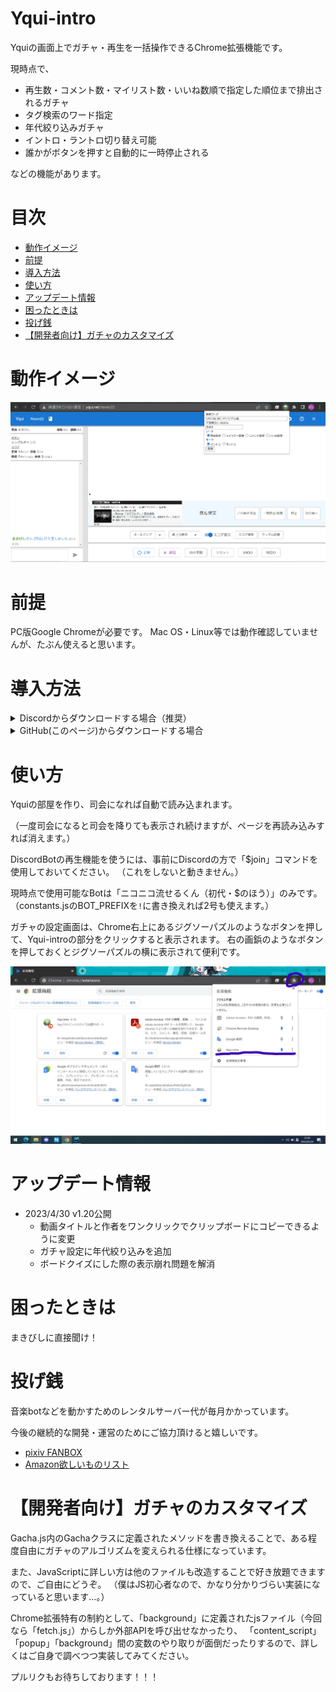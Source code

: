 # Yqui-intro
Yquiの画面上でガチャ・再生を一括操作できるChrome拡張機能です。

現時点で、
- 再生数・コメント数・マイリスト数・いいね数順で指定した順位まで排出されるガチャ
- タグ検索のワード指定
- 年代絞り込みガチャ
- イントロ・ラントロ切り替え可能
- 誰かがボタンを押すと自動的に一時停止される

などの機能があります。

# 目次
* [動作イメージ](#動作イメージ)
* [前提](#前提)
* [導入方法](#導入方法)
* [使い方](#使い方)
* [アップデート情報](#アップデート情報)
* [困ったときは](#困ったときは)
* [投げ銭](#投げ銭)
* [【開発者向け】ガチャのカスタマイズ](#開発者向けガチャのカスタマイズ)

# 動作イメージ
![image](pic/image.png)

# 前提
PC版Google Chromeが必要です。
Mac OS・Linux等では動作確認していませんが、たぶん使えると思います。

# 導入方法
<details>
<summary>Discordからダウンロードする場合（推奨）</summary>
①Discordのメッセージに添付されている「Yqui-intro.zip」を好きな場所にダウンロードし、解凍

②PC版GoogleChromeでchrome://extensions/を開き、右上の「デベロッパーモード」をオンにする

③「パッケージ化されていない拡張機能を読み込む」を選択し、先ほど解凍したフォルダを選択

※もしかしたらこの手順のあと「安全性が確認されていません。本当に有効にしますか？」みたいな注意が出るかもしれないですが、安全なのでそのまま読み込んでください。
</details>

<details>
<summary>GitHub(このページ)からダウンロードする場合</summary>
①このページの上部にある「<>Code▼」という緑色のボタンをクリック

②「Download ZIP」をクリックし、好きな場所に保存、解凍する
![installation1](pic/installation_1.PNG)

③解凍したフォルダの中から、「fetch.js」というファイルを探し、「メモ帳」などで開く

④8行目「// ※ここにWebhookURLをコピペする※」の下に、別途Discordで送った1行を貼り付けて保存

![instllation2](pic/installation_2.PNG)

⑤PC版GoogleChromeでchrome://extensions/を開き、右上の「デベロッパーモード」をオンにする

⑥「パッケージ化されていない拡張機能を読み込む」を選択し、先ほど解凍したフォルダを選択

※もしかしたらこの手順のあと「安全性が確認されていません。本当に有効にしますか？」みたいな注意が出るかもしれないですが、安全なのでそのまま読み込んでください。
![installation3](pic/installation_3.PNG)
</details>

# 使い方
Yquiの部屋を作り、司会になれば自動で読み込まれます。

（一度司会になると司会を降りても表示され続けますが、ページを再読み込みすれば消えます。）

DiscordBotの再生機能を使うには、事前にDiscordの方で「$join」コマンドを使用しておいてください。
（これをしないと動きません。）

現時点で使用可能なBotは「ニコニコ流せるくん（初代・$のほう）」のみです。（constants.jsのBOT_PREFIXを`!`に書き換えれば2号も使えます。）

ガチャの設定画面は、Chrome右上にあるジグソーパズルのようなボタンを押して、Yqui-introの部分をクリックすると表示されます。
右の画鋲のようなボタンを押しておくとジグソーパズルの横に表示されて便利です。

![usage](pic/usage.jpg)

# アップデート情報
* 2023/4/30 v1.20公開
  * 動画タイトルと作者をワンクリックでクリップボードにコピーできるように変更
  * ガチャ設定に年代絞り込みを追加
  * ボードクイズにした際の表示崩れ問題を解消

# 困ったときは
まきびしに直接聞け！

# 投げ銭
音楽botなどを動かすためのレンタルサーバー代が毎月かかっています。

今後の継続的な開発・運営のためにご協力頂けると嬉しいです。

- [pixiv FANBOX](https://makibishu.fanbox.cc/)
- [Amazon欲しいものリスト](https://www.amazon.jp/hz/wishlist/ls/8O9UJH6950ZV?ref_=wl_share)

# 【開発者向け】ガチャのカスタマイズ
Gacha.js内のGachaクラスに定義されたメソッドを書き換えることで、ある程度自由にガチャのアルゴリズムを変えられる仕様になっています。

また、JavaScriptに詳しい方は他のファイルも改造することで好き放題できますので、ご自由にどうぞ。
（僕はJS初心者なので、かなり分かりづらい実装になっていると思います...。）

Chrome拡張特有の制約として、「background」に定義されたjsファイル（今回なら「fetch.js」）からしか外部APIを呼び出せなかったり、
「content_script」「popup」「background」間の変数のやり取りが面倒だったりするので、詳しくはご自身で調べつつ実装してみてください。

プルリクもお待ちしております！！！
